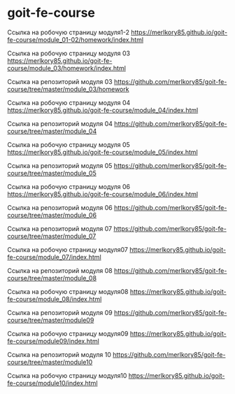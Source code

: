 # goit-fe-course

Ссылка на робочую страницу модуля1-2
https://merlkory85.github.io/goit-fe-course/module_01-02/homework/index.html

Ссылка на робочую страницу модуля 03
https://merlkory85.github.io/goit-fe-course/module_03/homework/index.html

Ссылка на репозиторий модуля 03
https://github.com/merlkory85/goit-fe-course/tree/master/module_03/homework

Ссылка на робочую страницу модуля 04
https://merlkory85.github.io/goit-fe-course/module_04/index.html

Ссылка на репозиторий модуля 04
https://github.com/merlkory85/goit-fe-course/tree/master/module_04

Ссылка на робочую страницу модуля 05
https://merlkory85.github.io/goit-fe-course/module_05/index.html

Ссылка на репозиторий модуля 05
https://github.com/merlkory85/goit-fe-course/tree/master/module_05

Ссылка на робочую страницу модуля 06
https://merlkory85.github.io/goit-fe-course/module_06/index.html

Ссылка на репозиторий модуля 06
https://github.com/merlkory85/goit-fe-course/tree/master/module_06

Ссылка на репозиторий модуля 07
https://github.com/merlkory85/goit-fe-course/tree/master/module_07

Ссылка на робочую страницу модуля07
https://merlkory85.github.io/goit-fe-course/module_07/index.html


Ссылка на репозиторий модуля 08
https://github.com/merlkory85/goit-fe-course/tree/master/module_08

Ссылка на робочую страницу модуля08
https://merlkory85.github.io/goit-fe-course/module_08/index.html

Ссылка на репозиторий модуля 09
https://github.com/merlkory85/goit-fe-course/tree/master/module09

Ссылка на робочую страницу модуля09
https://merlkory85.github.io/goit-fe-course/module09/index.html

Ссылка на репозиторий модуля 10
https://github.com/merlkory85/goit-fe-course/tree/master/module10

Ссылка на робочую страницу модуля10
https://merlkory85.github.io/goit-fe-course/module10/index.html







